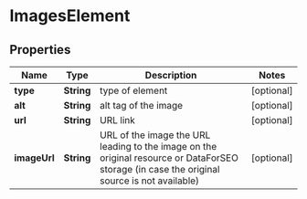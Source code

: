 

# ImagesElement


## Properties

| Name | Type | Description | Notes |
|------------ | ------------- | ------------- | -------------|
|**type** | **String** | type of element |  [optional] |
|**alt** | **String** | alt tag of the image |  [optional] |
|**url** | **String** | URL link |  [optional] |
|**imageUrl** | **String** | URL of the image the URL leading to the image on the original resource or DataForSEO storage (in case the original source is not available) |  [optional] |



